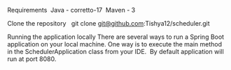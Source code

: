 Requirements  Java - corretto-17  Maven - 3

Clone the repository   git clone git@github.com:Tishya12/scheduler.git

Running the application locally There are several ways to run a Spring Boot application on your local machine. One way is to execute the main method in the SchedulerApplication class from your IDE.  By default application will run at port 8080.
